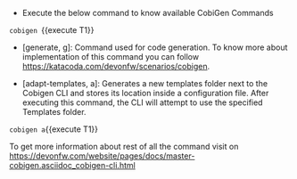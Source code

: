 * Execute the below command to know available CobiGen Commands

`cobigen `{{execute T1}}

* [generate, g]: Command used for code generation.
To know more about implementation of this command you can follow https://katacoda.com/devonfw/scenarios/cobigen.

* [adapt-templates, a]: Generates a new templates folder next to the Cobigen CLI and stores its location inside a configuration file. After executing this command, the CLI will attempt to use the specified Templates folder.

`cobigen a`{{execute T1}}

To get more information about rest of all the command visit on https://devonfw.com/website/pages/docs/master-cobigen.asciidoc_cobigen-cli.html